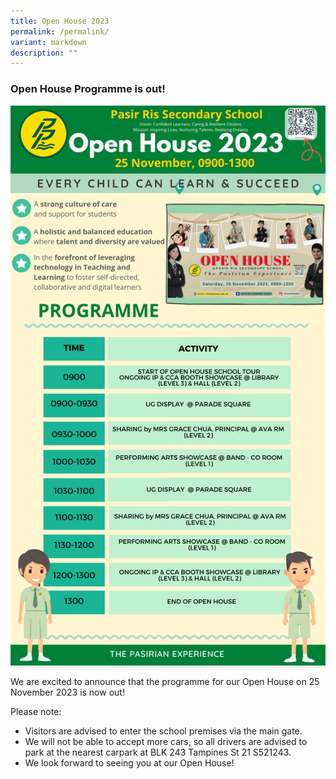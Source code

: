 ```yaml
---
title: Open House 2023
permalink: /permalink/
variant: markdown
description: ""
---
```

### Open House Programme is out!

![](/images/Open_House_2023_programme.png)

We are excited to announce that the programme for our Open House on 25 November 2023 is now out!

Please note:  
* Visitors are advised to enter the school premises via the main gate.
* We will not be able to accept more cars, so all drivers are advised to park at the nearest carpark at BLK 243 Tampines St 21 S521243.
* We look forward to seeing you at our Open House!